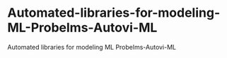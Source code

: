 # Automated-libraries-for-modeling-ML-Probelms-Autovi-ML
Automated libraries for modeling ML Probelms-Autovi-ML
